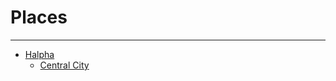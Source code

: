 # Places
---

- [Halpha](SubIndexes/Places/Halpha.md)
	- [Central City](SubIndexes/Places/CentralCity.md)